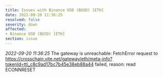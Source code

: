 ```yaml
---
title: Issues with Binance USD (BUSD) [ETH]
date: 2022-09-20 11:36:25
resolved: false
severity: down
affected:
- Binance USD (BUSD) [ETH]
section: issue
---
```


*2022-09-20 11:36:25* The gateway is unreachable: FetchError request to https://crosschain.vite.net/gateway/eth/meta-info?tokenId=tti_c8c9ad17bc7b45e38eb88a44 failed, reason: read ECONNRESET